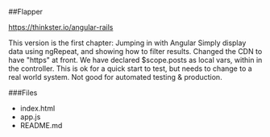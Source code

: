 ##Flapper

https://thinkster.io/angular-rails

This version is the first chapter: Jumping in with Angular
Simply display data using ngRepeat, and showing how to filter results.
Changed the CDN to have "https" at front.
We have declared $scope.posts as local vars, within in the controller. This is ok for a quick start to test, but needs to change to a real world system. Not good for automated testing & production.

###Files
* index.html
* app.js
* README.md




